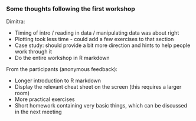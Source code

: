 ### Some thoughts following the first workshop

Dimitra:

- Timing of intro / reading in data / manipulating data was about right
- Plotting took less time - could add a few exercises to that section
- Case study: should provide a bit more direction and hints to help people work through it
- Do the entire workshop in R markdown

From the participants (anonymous feedback):

- Longer introduction to R markdown
- Display the relevant cheat sheet on the screen (this requires a larger room)
- More practical exercises
- Short homework containing very basic things, which can be discussed in the next meeting
